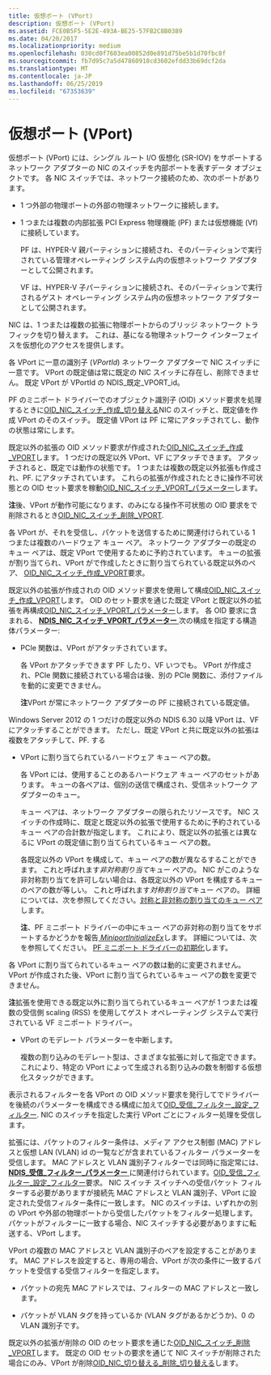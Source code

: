 ```yaml
---
title: 仮想ポート (VPort)
description: 仮想ポート (VPort)
ms.assetid: FCE0B5F5-5E2E-493A-BE25-57FB2C8B0389
ms.date: 04/20/2017
ms.localizationpriority: medium
ms.openlocfilehash: 030cd0f7603ea00852d0e891d75be5b1d70fbc8f
ms.sourcegitcommit: fb7d95c7a5d47860918cd3602efdd33b69dcf2da
ms.translationtype: MT
ms.contentlocale: ja-JP
ms.lasthandoff: 06/25/2019
ms.locfileid: "67353639"
---
```

# <a name="virtual-ports-vports"></a>仮想ポート (VPort)


仮想ポート (VPort) には、シングル ルート I/O 仮想化 (SR-IOV) をサポートするネットワーク アダプターの NIC のスイッチを内部ポートを表すデータ オブジェクトです。 各 NIC スイッチでは、ネットワーク接続のため、次のポートがあります。

-   1 つ外部の物理ポートの外部の物理ネットワークに接続します。

-   1 つまたは複数の内部拡張 PCI Express 物理機能 (PF) または仮想機能 (Vf) に接続しています。

    PF は、HYPER-V 親パーティションに接続され、そのパーティションで実行されている管理オペレーティング システム内の仮想ネットワーク アダプターとして公開されます。

    VF は、HYPER-V 子パーティションに接続され、そのパーティションで実行されるゲスト オペレーティング システム内の仮想ネットワーク アダプターとして公開されます。

NIC は、1 つまたは複数の拡張に物理ポートからのブリッジ ネットワーク トラフィックを切り替えます。 これは、基になる物理ネットワーク インターフェイスを仮想化のアクセスを提供します。

各 VPort に一意の識別子 (*VPortId*) ネットワーク アダプターで NIC スイッチに一意です。 VPort の既定値は常に既定の NIC スイッチに存在し、削除できません。 既定 VPort が VPortId の NDIS\_既定\_VPORT\_id。

PF のミニポート ドライバーでのオブジェクト識別子 (OID) メソッド要求を処理するときに[OID\_NIC\_スイッチ\_作成\_切り替える](https://docs.microsoft.com/windows-hardware/drivers/network/oid-nic-switch-create-switch)NIC のスイッチと、既定値を作成 VPort のそのスイッチ。 既定値 VPort は PF に常にアタッチされてし、動作の状態は常にします。

既定以外の拡張の OID メソッド要求が作成された[OID\_NIC\_スイッチ\_作成\_VPORT](https://docs.microsoft.com/windows-hardware/drivers/network/oid-nic-switch-create-vport)します。 1 つだけの既定以外 VPort、VF にアタッチできます。 アタッチされると、既定では動作の状態です。 1 つまたは複数の既定以外拡張も作成され、PF. にアタッチされています。 これらの拡張が作成されたときに操作不可状態との OID セット要求を稼動[OID\_NIC\_スイッチ\_VPORT\_パラメーター](https://docs.microsoft.com/windows-hardware/drivers/network/oid-nic-switch-vport-parameters)します。

**注**後、VPort が動作可能になります、のみになる操作不可状態の OID 要求をで削除されるとき[OID\_NIC\_スイッチ\_削除\_VPORT](https://docs.microsoft.com/windows-hardware/drivers/network/oid-nic-switch-delete-vport).



各 VPort が、それを受信し、パケットを送信するために関連付けられている 1 つまたは複数のハードウェア キュー ペア。 ネットワーク アダプターの既定のキュー ペアは、既定 VPort で使用するために予約されています。 キューの拡張が割り当てられ、VPort がで作成したときに割り当てられている既定以外のペア、 [OID\_NIC\_スイッチ\_作成\_VPORT](https://docs.microsoft.com/windows-hardware/drivers/network/oid-nic-switch-create-vport)要求。

既定以外の拡張が作成されの OID メソッド要求を使用して構成[OID\_NIC\_スイッチ\_作成\_VPORT](https://docs.microsoft.com/windows-hardware/drivers/network/oid-nic-switch-create-vport)します。 OID のセット要求を通じた既定 VPort と既定以外の拡張を再構成[OID\_NIC\_スイッチ\_VPORT\_パラメーター](https://docs.microsoft.com/windows-hardware/drivers/network/oid-nic-switch-vport-parameters)します。 各 OID 要求に含まれる、 [ **NDIS\_NIC\_スイッチ\_VPORT\_パラメーター** ](https://docs.microsoft.com/windows-hardware/drivers/ddi/content/ntddndis/ns-ntddndis-_ndis_nic_switch_vport_parameters)次の構成を指定する構造体パラメーター:

-   PCIe 関数は、VPort がアタッチされています。

    各 VPort かアタッチできます PF したり、VF いつでも。 VPort が作成され、PCIe 関数に接続されている場合は後、別の PCIe 関数に、添付ファイルを動的に変更できません。

    **注**VPort が常にネットワーク アダプターの PF に接続されている既定値。




Windows Server 2012 の 1 つだけの既定以外の NDIS 6.30 以降 VPort は、VF にアタッチすることができます。 ただし、既定 VPort と共に既定以外の拡張は複数をアタッチして、PF. する


-   VPort に割り当てられているハードウェア キュー ペアの数。

    各 VPort には、使用することのあるハードウェア キュー ペアのセットがあります。 キューの各ペアは、個別の送信で構成され、受信ネットワーク アダプターのキュー。

    キュー ペアは、ネットワーク アダプターの限られたリソースです。 NIC スイッチの作成時に、既定と既定以外の拡張で使用するために予約されているキュー ペアの合計数が指定します。 これにより、既定以外の拡張とは異なるに VPort の既定値に割り当てられているキュー ペアの数。

    各既定以外の VPort を構成して、キュー ペアの数が異なるすることができます。 これと呼ばれます*非対称割り当て*キュー ペアの。 NIC がこのような非対称割り当てを許可しない場合は、各既定以外の VPort を構成するキューのペアの数が等しい。 これと呼ばれます*対称割り当て*キュー ペアの。 詳細については、次を参照してください。[対称と非対称の割り当てのキュー ペア](symmetric-and-asymmetric-assignment-of-queue-pairs.md)します。

    **注**、PF ミニポート ドライバーの中にキュー ペアの非対称の割り当てをサポートするかどうかを報告[ *MiniportInitializeEx*](https://docs.microsoft.com/windows-hardware/drivers/ddi/content/ndis/nc-ndis-miniport_initialize)します。 詳細については、次を参照してください。 [PF ミニポート ドライバーの初期化](initializing-a-pf-miniport-driver.md)します。




各 VPort に割り当てられているキュー ペアの数は動的に変更されません。 VPort が作成された後、VPort に割り当てられているキュー ペアの数を変更できません。

**注**拡張を使用できる既定以外に割り当てられているキュー ペアが 1 つまたは複数の受信側 scaling (RSS) を使用してゲスト オペレーティング システムで実行されている VF ミニポート ドライバー。




-   VPort のモデレート パラメーターを中断します。

    複数の割り込みのモデレート型は、さまざまな拡張に対して指定できます。 これにより、特定の VPort によって生成される割り込みの数を制御する仮想化スタックができます。

表示されるフィルターを各 VPort の OID メソッド要求を発行してでドライバーを後続のパラメーターを構成できる構成に加えて[OID\_受信\_フィルター\_設定\_フィルター](https://docs.microsoft.com/windows-hardware/drivers/network/oid-receive-filter-set-filter). NIC のスイッチを指定した実行 VPort ごとにフィルター処理を受信します。

拡張には、パケットのフィルター条件は、メディア アクセス制御 (MAC) アドレスと仮想 LAN (VLAN) id の一覧などが含まれているフィルター パラメーターを受信します。 MAC アドレスと VLAN 識別子フィルターでは同時に指定常には、 [ **NDIS\_受信\_フィルター\_パラメーター** ](https://docs.microsoft.com/windows-hardware/drivers/ddi/content/ntddndis/ns-ntddndis-_ndis_receive_filter_parameters) に関連付けられています。[OID\_受信\_フィルター\_設定\_フィルター](https://docs.microsoft.com/windows-hardware/drivers/network/oid-receive-filter-set-filter)要求。 NIC スイッチ スイッチへの受信パケット フィルターする必要がありますが接続先 MAC アドレスと VLAN 識別子、VPort に設定された受信フィルター条件に一致します。 NIC のスイッチは、いずれかの別の VPort や外部の物理ポートから受信したパケットをフィルター処理します。 パケットがフィルターに一致する場合、NIC スイッチする必要がありますに転送する、VPort します。

VPort の複数の MAC アドレスと VLAN 識別子のペアを設定することがあります。 MAC アドレスを設定すると、専用の場合、VPort が次の条件に一致するパケットを受信する受信フィルターを指定します。

-   パケットの宛先 MAC アドレスでは、フィルターの MAC アドレスと一致します。

-   パケットが VLAN タグを持っているか (VLAN タグがあるかどうか)、0 の VLAN 識別子です。

既定以外の拡張が削除の OID のセット要求を通じた[OID\_NIC\_スイッチ\_削除\_VPORT](https://docs.microsoft.com/windows-hardware/drivers/network/oid-nic-switch-create-vport)します。 既定の OID セットの要求を通じて NIC スイッチが削除された場合にのみ、VPort が削除[OID\_NIC\_切り替える\_削除\_切り替える](https://docs.microsoft.com/windows-hardware/drivers/network/oid-nic-switch-delete-switch)します。









